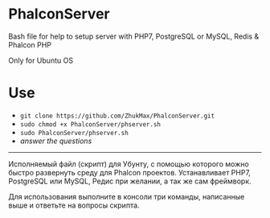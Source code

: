# PhalconServer
Bash file for help to setup server with PHP7, PostgreSQL or MySQL, Redis &amp; Phalcon PHP

Only for Ubuntu OS

# Use
* `git clone https://github.com/ZhukMax/PhalconServer.git`
* `sudo chmod +x PhalconServer/phserver.sh`
* `sudo PhalconServer/phserver.sh`
* *answer the questions*

---------------------------------------------------------------------------

Исполняемый файл (скрипт) для Убунту, с помощью которого можно быстро развернуть среду для Phalcon проектов.
Устанавливает PHP7, PostgreSQL или MySQL, Редис при желании, а так же сам фреймворк.

Для использования выполните в консоли три команды, написанные выше и ответьте на вопросы скрипта.

